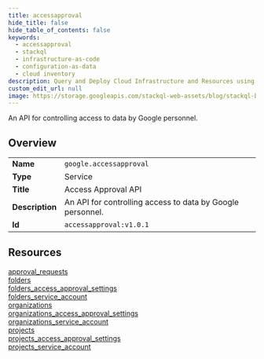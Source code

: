 ```yaml
---
title: accessapproval
hide_title: false
hide_table_of_contents: false
keywords:
  - accessapproval
  - stackql
  - infrastructure-as-code
  - configuration-as-data
  - cloud inventory
description: Query and Deploy Cloud Infrastructure and Resources using SQL
custom_edit_url: null
image: https://storage.googleapis.com/stackql-web-assets/blog/stackql-blog-post-featured-image.png
---
```

An API for controlling access to data by Google personnel.  
    

## Overview
<table><tbody>
<tr><td><b>Name</b></td><td><code>google.accessapproval</code></td></tr>
<tr><td><b>Type</b></td><td>Service</td></tr>
<tr><td><b>Title</b></td><td>Access Approval API</td></tr>
<tr><td><b>Description</b></td><td>An API for controlling access to data by Google personnel.</td></tr>
<tr><td><b>Id</b></td><td><code>accessapproval:v1.0.1</code></td></tr>
</tbody></table>

## Resources
<div class="row">
<div class="providerDocColumn">
<a href="/providers/google/accessapproval/approval_requests/">approval_requests</a><br />
<a href="/providers/google/accessapproval/folders/">folders</a><br />
<a href="/providers/google/accessapproval/folders_access_approval_settings/">folders_access_approval_settings</a><br />
<a href="/providers/google/accessapproval/folders_service_account/">folders_service_account</a><br />
<a href="/providers/google/accessapproval/organizations/">organizations</a><br />
</div>
<div class="providerDocColumn">
<a href="/providers/google/accessapproval/organizations_access_approval_settings/">organizations_access_approval_settings</a><br />
<a href="/providers/google/accessapproval/organizations_service_account/">organizations_service_account</a><br />
<a href="/providers/google/accessapproval/projects/">projects</a><br />
<a href="/providers/google/accessapproval/projects_access_approval_settings/">projects_access_approval_settings</a><br />
<a href="/providers/google/accessapproval/projects_service_account/">projects_service_account</a><br />
</div>
</div>
